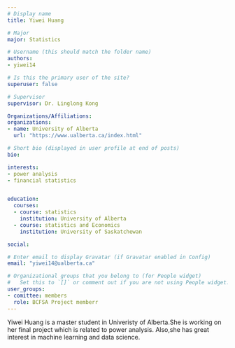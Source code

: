 ```yaml
---
# Display name
title: Yiwei Huang

# Major
major: Statistics

# Username (this should match the folder name)
authors:
- yiwei14

# Is this the primary user of the site?
superuser: false

# Supervisor
supervisor: Dr. Linglong Kong

Organizations/Affiliations:
organizations:
- name: University of Alberta
  url: "https://www.ualberta.ca/index.html"

# Short bio (displayed in user profile at end of posts)
bio: 

interests:
- power analysis
- financial statistics


education:
  courses:
  - course: statistics
    institution: University of Alberta
  - course: statistics and Economics
    institution: University of Saskatchewan

social:

# Enter email to display Gravatar (if Gravatar enabled in Config)
email: "yiwei14@ualberta.ca"

# Organizational groups that you belong to (for People widget)
#   Set this to `[]` or comment out if you are not using People widget.
user_groups:
- comittee: members
  role: BCFSA Project memberr
---
```

Yiwei Huang is a master student in Univeristy of Alberta.She is working on her final project which is related to power analysis. Also,she has great interest in machine learning and data science.
